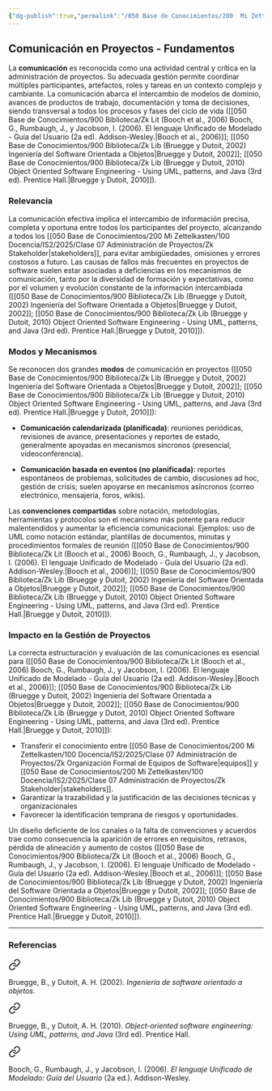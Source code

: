 ```yaml
---
{"dg-publish":true,"permalink":"/050 Base de Conocimientos/200  Mi Zettelkasten/100 Docencia/IS2/2025/Clase 09 Gestión de Comunicación en Proyectos/Zk Comunicación en Proyectos - Fundamentos/","tags":["#definir"]}
---
```


## Comunicación en Proyectos - Fundamentos

La **comunicación** es reconocida como una actividad central y crítica en la administración de proyectos. Su adecuada gestión permite coordinar múltiples participantes, artefactos, roles y tareas en un contexto complejo y cambiante. La comunicación abarca el intercambio de modelos de dominio, avances de productos de trabajo, documentación y toma de decisiones, siendo transversal a todos los procesos y fases del ciclo de vida 
([[050 Base de Conocimientos/900 Biblioteca/Zk Lit (Booch et al., 2006) Booch, G., Rumbaugh, J., y Jacobson, I. (2006). El lenguaje Unificado de Modelado - Guía del Usuario (2a ed). Addison-Wesley.\|Booch et al., 2006)]]; [[050 Base de Conocimientos/900 Biblioteca/Zk Lib (Bruegge y Dutoit, 2002) Ingeniería del Software Orientada a Objetos\|Bruegge y Dutoit, 2002]]; [[050 Base de Conocimientos/900 Biblioteca/Zk Lib (Bruegge y Dutoit, 2010) Object Oriented Software Engineering -  Using UML, patterns, and Java (3rd ed). Prentice Hall.\|Bruegge y Dutoit, 2010]]).

### Relevancia

La comunicación efectiva implica el intercambio de información precisa, completa y oportuna entre todos los participantes del proyecto, alcanzando a todos los [[050 Base de Conocimientos/200  Mi Zettelkasten/100 Docencia/IS2/2025/Clase 07 Administración de Proyectos/Zk Stakeholder\|stakeholders]], para evitar ambigüedades, omisiones y errores costosos a futuro. Las causas de fallos más frecuentes en proyectos de software suelen estar asociadas a deficiencias en los mecanismos de comunicación, tanto por la diversidad de formación y expectativas, como por el volumen y evolución constante de la información intercambiada ([[050 Base de Conocimientos/900 Biblioteca/Zk Lib (Bruegge y Dutoit, 2002) Ingeniería del Software Orientada a Objetos\|Bruegge y Dutoit, 2002]]; [[050 Base de Conocimientos/900 Biblioteca/Zk Lib (Bruegge y Dutoit, 2010) Object Oriented Software Engineering -  Using UML, patterns, and Java (3rd ed). Prentice Hall.\|Bruegge y Dutoit, 2010]]).

### Modos y Mecanismos

Se reconocen dos grandes **modos** de comunicación en proyectos ([[050 Base de Conocimientos/900 Biblioteca/Zk Lib (Bruegge y Dutoit, 2002) Ingeniería del Software Orientada a Objetos\|Bruegge y Dutoit, 2002]]; [[050 Base de Conocimientos/900 Biblioteca/Zk Lib (Bruegge y Dutoit, 2010) Object Oriented Software Engineering -  Using UML, patterns, and Java (3rd ed). Prentice Hall.\|Bruegge y Dutoit, 2010]]):

- **Comunicación calendarizada (planificada)**: reuniones periódicas, revisiones de avance, presentaciones y reportes de estado, generalmente apoyadas en mecanismos síncronos (presencial, videoconferencia).

- **Comunicación basada en eventos (no planificada)**: reportes espontáneos de problemas, solicitudes de cambio, discusiones ad hoc, gestión de crisis; suelen apoyarse en mecanismos asíncronos (correo electrónico, mensajería, foros, wikis).

Las **convenciones compartidas** sobre notación, metodologías, herramientas y protocolos son el mecanismo más potente para reducir malentendidos y aumentar la eficiencia comunicacional. Ejemplos: uso de UML como notación estándar, plantillas de documentos, minutas y procedimientos formales de reunión ([[050 Base de Conocimientos/900 Biblioteca/Zk Lit (Booch et al., 2006) Booch, G., Rumbaugh, J., y Jacobson, I. (2006). El lenguaje Unificado de Modelado - Guía del Usuario (2a ed). Addison-Wesley.\|Booch et al., 2006)]]; [[050 Base de Conocimientos/900 Biblioteca/Zk Lib (Bruegge y Dutoit, 2002) Ingeniería del Software Orientada a Objetos\|Bruegge y Dutoit, 2002]]; [[050 Base de Conocimientos/900 Biblioteca/Zk Lib (Bruegge y Dutoit, 2010) Object Oriented Software Engineering -  Using UML, patterns, and Java (3rd ed). Prentice Hall.\|Bruegge y Dutoit, 2010]]).

### Impacto en la Gestión de Proyectos

La correcta estructuración y evaluación de las comunicaciones es esencial para ([[050 Base de Conocimientos/900 Biblioteca/Zk Lit (Booch et al., 2006) Booch, G., Rumbaugh, J., y Jacobson, I. (2006). El lenguaje Unificado de Modelado - Guía del Usuario (2a ed). Addison-Wesley.\|Booch et al., 2006)]]; [[050 Base de Conocimientos/900 Biblioteca/Zk Lib (Bruegge y Dutoit, 2002) Ingeniería del Software Orientada a Objetos\|Bruegge y Dutoit, 2002]]; [[050 Base de Conocimientos/900 Biblioteca/Zk Lib (Bruegge y Dutoit, 2010) Object Oriented Software Engineering -  Using UML, patterns, and Java (3rd ed). Prentice Hall.\|Bruegge y Dutoit, 2010]]):

- Transferir el conocimiento entre [[050 Base de Conocimientos/200  Mi Zettelkasten/100 Docencia/IS2/2025/Clase 07 Administración de Proyectos/Zk Organización Formal de Equipos de Software\|equipos]] y [[050 Base de Conocimientos/200  Mi Zettelkasten/100 Docencia/IS2/2025/Clase 07 Administración de Proyectos/Zk Stakeholder\|stakeholders]].
- Garantizar la trazabilidad y la justificación de las decisiones técnicas y organizacionales
- Favorecer la identificación temprana de riesgos y oportunidades.

Un diseño deficiente de los canales o la falta de convenciones y acuerdos trae como consecuencia la aparición de errores en requisitos, retrasos, pérdida de alineación y aumento de costos ([[050 Base de Conocimientos/900 Biblioteca/Zk Lit (Booch et al., 2006) Booch, G., Rumbaugh, J., y Jacobson, I. (2006). El lenguaje Unificado de Modelado - Guía del Usuario (2a ed). Addison-Wesley.\|Booch et al., 2006)]]; [[050 Base de Conocimientos/900 Biblioteca/Zk Lib (Bruegge y Dutoit, 2002) Ingeniería del Software Orientada a Objetos\|Bruegge y Dutoit, 2002]]; [[050 Base de Conocimientos/900 Biblioteca/Zk Lib (Bruegge y Dutoit, 2010) Object Oriented Software Engineering -  Using UML, patterns, and Java (3rd ed). Prentice Hall.\|Bruegge y Dutoit, 2010]]).

---
### Referencias

<div class="transclusion internal-embed is-loaded"><a class="markdown-embed-link" href="/050 Base de Conocimientos/900 Biblioteca/Zk Lib (Bruegge y Dutoit, 2002) Ingeniería del Software Orientada a Objetos/#921cfa" aria-label="Open link"><svg xmlns="http://www.w3.org/2000/svg" width="24" height="24" viewBox="0 0 24 24" fill="none" stroke="currentColor" stroke-width="2" stroke-linecap="round" stroke-linejoin="round" class="svg-icon lucide-link"><path d="M10 13a5 5 0 0 0 7.54.54l3-3a5 5 0 0 0-7.07-7.07l-1.72 1.71"></path><path d="M14 11a5 5 0 0 0-7.54-.54l-3 3a5 5 0 0 0 7.07 7.07l1.71-1.71"></path></svg></a><div class="markdown-embed">



Bruegge, B., y Dutoit, A. H. (2002). _Ingeniería de software orientado a objetos_. 

</div></div>


<div class="transclusion internal-embed is-loaded"><a class="markdown-embed-link" href="/050 Base de Conocimientos/900 Biblioteca/Zk Lib (Bruegge y Dutoit, 2010) Object Oriented Software Engineering -  Using UML, patterns, and Java (3rd ed). Prentice Hall./#157cb0" aria-label="Open link"><svg xmlns="http://www.w3.org/2000/svg" width="24" height="24" viewBox="0 0 24 24" fill="none" stroke="currentColor" stroke-width="2" stroke-linecap="round" stroke-linejoin="round" class="svg-icon lucide-link"><path d="M10 13a5 5 0 0 0 7.54.54l3-3a5 5 0 0 0-7.07-7.07l-1.72 1.71"></path><path d="M14 11a5 5 0 0 0-7.54-.54l-3 3a5 5 0 0 0 7.07 7.07l1.71-1.71"></path></svg></a><div class="markdown-embed">



Bruegge, B., y Dutoit, A. H. (2010). _Object-oriented software engineering: Using UML, patterns, and Java_ (3rd ed). Prentice Hall. 

</div></div>


<div class="transclusion internal-embed is-loaded"><a class="markdown-embed-link" href="/050 Base de Conocimientos/900 Biblioteca/Zk Lit (Booch et al., 2006) Booch, G., Rumbaugh, J., y Jacobson, I. (2006). El lenguaje Unificado de Modelado - Guía del Usuario (2a ed). Addison-Wesley./#7000bb" aria-label="Open link"><svg xmlns="http://www.w3.org/2000/svg" width="24" height="24" viewBox="0 0 24 24" fill="none" stroke="currentColor" stroke-width="2" stroke-linecap="round" stroke-linejoin="round" class="svg-icon lucide-link"><path d="M10 13a5 5 0 0 0 7.54.54l3-3a5 5 0 0 0-7.07-7.07l-1.72 1.71"></path><path d="M14 11a5 5 0 0 0-7.54-.54l-3 3a5 5 0 0 0 7.07 7.07l1.71-1.71"></path></svg></a><div class="markdown-embed">



Booch, G., Rumbaugh, J., y Jacobson, I. (2006). _El lenguaje Unificado de Modelado: Guía del Usuario_ (2a ed.). Addison-Wesley. 

</div></div>

